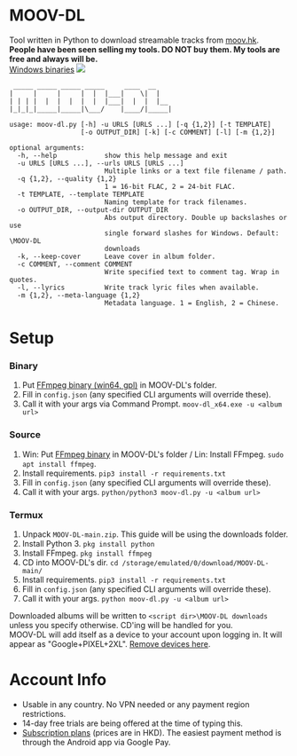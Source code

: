 # MOOV-DL
Tool written in Python to download streamable tracks from [moov.hk](https://moov.hk/).   
**People have been seen selling my tools. DO NOT buy them. My tools are free and always will be.**   
[Windows binaries](https://github.com/Sorrow446/MOOV-DL/releases)
![](https://i.imgur.com/cC5D1Mh.png)

```
 _____ _____ _____ _____     ____  __
|     |     |     |  |  |___|    \|  |
| | | |  |  |  |  |  |  |___|  |  |  |__
|_|_|_|_____|_____|\___/    |____/|_____|

usage: moov-dl.py [-h] -u URLS [URLS ...] [-q {1,2}] [-t TEMPLATE]
                  [-o OUTPUT_DIR] [-k] [-c COMMENT] [-l] [-m {1,2}]

optional arguments:
  -h, --help            show this help message and exit
  -u URLS [URLS ...], --urls URLS [URLS ...]
                        Multiple links or a text file filename / path.
  -q {1,2}, --quality {1,2}
                        1 = 16-bit FLAC, 2 = 24-bit FLAC.
  -t TEMPLATE, --template TEMPLATE
                        Naming template for track filenames.
  -o OUTPUT_DIR, --output-dir OUTPUT_DIR
                        Abs output directory. Double up backslashes or use
                        single forward slashes for Windows. Default: \MOOV-DL
                        downloads
  -k, --keep-cover      Leave cover in album folder.
  -c COMMENT, --comment COMMENT
                        Write specified text to comment tag. Wrap in quotes.
  -l, --lyrics          Write track lyric files when available.
  -m {1,2}, --meta-language {1,2}
                        Metadata language. 1 = English, 2 = Chinese.
```
# Setup
### Binary
1. Put [FFmpeg binary (win64, gpl)](https://github.com/BtbN/FFmpeg-Builds/releases) in MOOV-DL's folder.
2. Fill in `config.json` (any specified CLI arguments will override these).
3. Call it with your args via Command Prompt. `moov-dl_x64.exe -u <album url>`

### Source
1. Win: Put [FFmpeg binary](https://github.com/BtbN/FFmpeg-Builds/releases) in MOOV-DL's folder / Lin: Install FFmpeg. `sudo apt install ffmpeg`.
2. Install requirements. `pip3 install -r requirements.txt`
3. Fill in `config.json` (any specified CLI arguments will override these).
4. Call it with your args. `python/python3 moov-dl.py -u <album url>`

### Termux
1. Unpack `MOOV-DL-main.zip`. This guide will be using the downloads folder.
2. Install Python 3. `pkg install python`
3. Install FFmpeg. `pkg install ffmpeg`
3. CD into MOOV-DL's dir. `cd /storage/emulated/0/download/MOOV-DL-main/`
6. Install requirements. `pip3 install -r requirements.txt`
7. Fill in `config.json` (any specified CLI arguments will override these).
8. Call it with your args. `python moov-dl.py -u <album url>`

Downloaded albums will be written to `<script dir>\MOOV-DL downloads` unless you specify otherwise. CD'ing will be handled for you.      
MOOV-DL will add itself as a device to your account upon logging in. It will appear as "Google+PIXEL+2XL". [Remove devices here](http://www.dereferer.org/?https%3A%2F%2Fmoov%2Ehk%2F%23%2Fuser%2FdeviceMapping).

# Account Info
- Usable in any country. No VPN needed or any payment region restrictions.
- 14-day free trials are being offered at the time of typing this.
- [Subscription plans](http://www.dereferer.org/?https%3A%2F%2Fmoov%2Ehk%2Freg%2Fpaynow%2Ehtml%3Flang%3Den%5Fus) (prices are in HKD). The easiest payment method is through the Android app via Google Pay.
